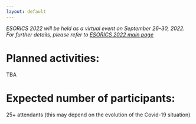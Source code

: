 ```yaml
---
layout: default
---
```

*ESORICS 2022 will be held as a virtual event on September 26–30, 2022. For further details, please refer to [ESORICS 2022 main page](https://esorics2022.compute.dtu.dk)*

# Planned activities:
TBA

# Expected number of participants:
25+ attendants (this may depend on the evolution of the Covid-19 situation)